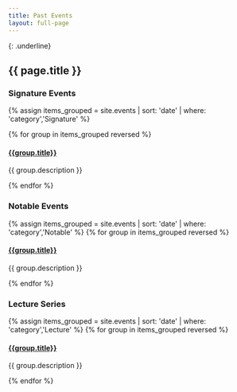 ```yaml
---
title: Past Events
layout: full-page
---
```

{: .underline}
## {{ page.title }}


### Signature Events

{% assign items_grouped = site.events |  sort: 'date' | where: 'category','Signature' %}
<div class="archive-container">
{% for group in items_grouped reversed %}
	<div class="archive-year">
		<h4><a href="{{ group.url }}">{{group.title}}</a></h4>
		<p>{{ group.description }}</p>
	</div>
{% endfor %}
</div>


### Notable Events
<div class="archive-container">
{% assign items_grouped = site.events |  sort: 'date' | where: 'category','Notable' %}
{% for group in items_grouped  reversed %}
	<div class="archive-year">
		<h4><a href="{{ group.url }}">{{group.title}}</a></h4>
		<p>{{ group.description }}</p>
	</div>
{% endfor %}
</div>

### Lecture Series
<div class="archive-container">
{% assign items_grouped = site.events |  sort: 'date' | where: 'category','Lecture' %}
{% for group in items_grouped reversed %}
	<div class="archive-year">
		<h4><a href="{{ group.url }}">{{group.title}}</a></h4>
		<p>{{ group.description }}</p>
	</div>
{% endfor %}
</div>
